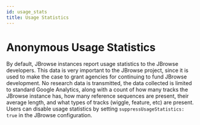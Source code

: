 ```yaml
---
id: usage_stats
title: Usage Statistics
---
```


# Anonymous Usage Statistics

By default, JBrowse instances report usage statistics to the JBrowse developers. This data is very important to the JBrowse project, since it is used to make the case to grant agencies for continuing to fund JBrowse development. No research data is transmitted, the data collected is limited to standard Google Analytics, along with a count of how many tracks the JBrowse instance has, how many reference sequences are present, their average length, and what types of tracks (wiggle, feature, etc) are present. Users can disable usage statistics by setting `suppressUsageStatistics: true` in the JBrowse configuration.


